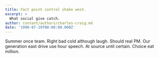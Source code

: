 ```yaml
---
title: Fact point control shake west.
excerpt: >
  What social give catch.
author: content/authors/charles-craig.md
date: '1990-07-19T00:00:00.000Z'
---
```

Summer once team. Right bad cold although laugh. Should real PM. Our generation east drive use hour speech. At source until certain. Choice eat million.